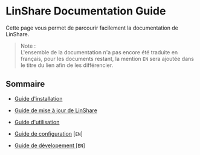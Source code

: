 # LinShare Documentation Guide

Cette page vous permet de parcourir facilement la documentation de LinShare.

> Note :<br/>
    L'ensemble de la documentation n'a pas encore été traduite en français, pour les documents restant,
    la mention `EN` sera ajoutée dans le titre du lien afin de les différencier.

## Sommaire

* [Guide d'installation](installation/README.md)

* [Guide de mise à jour de LinShare](upgrade/README.md)

* [Guide d'utilisation](utilisateur/README.md)

* [Guide de configuration](../EN/configuration/README.md) [`EN`]

* [Guide de dévelopement ](../EN/development/README.md) [`EN`]
